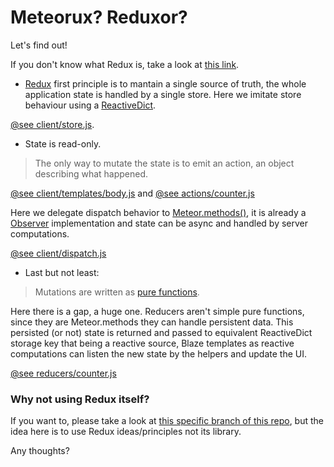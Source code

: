 # Meteorux? Reduxor?
Let's find out!

If you don't know what Redux is, take a look at [this link](http://rackt.github.io/redux/).

* [Redux](http://rackt.github.io/redux/) first principle is to mantain a single source of truth, the whole application state is handled by a single store.
Here we imitate store behaviour using a [ReactiveDict](https://atmospherejs.com/meteor/reactive-dict).

[@see client/store.js](client/store.js).

* State is read-only.

> The only way to mutate the state is to emit an action, an object describing what happened.

[@see client/templates/body.js](client/templates/body.js) and [@see actions/counter.js](actions/counter.js)

Here we delegate dispatch behavior to [Meteor.methods()](http://docs.meteor.com/#/full/meteor_methods), it is already a [Observer](https://en.wikipedia.org/wiki/Observer_pattern) implementation and state can be async and handled by server computations.

[@see client/dispatch.js](client/dispatch.js)

* Last but not least: 

> Mutations are written as [pure functions](https://en.wikipedia.org/wiki/Pure_function).

Here there is a gap, a huge one. Reducers aren't simple pure functions, since they are Meteor.methods they can handle persistent data. This persisted (or not) state is returned and passed to equivalent ReactiveDict storage key that being a reactive source, Blaze templates as reactive computations can listen the new state by the helpers and update the UI.

[@see reducers/counter.js](reducers/counter.js)

### Why not using Redux itself?
If you want to, please take a look at [this specific branch of this repo](https://github.com/AdamBrodzinski/meteor-flux-leaderboard/tree/redux), but the idea here is to use Redux ideas/principles not its library.

Any thoughts?

